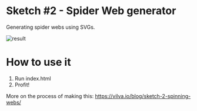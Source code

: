 # Sketch #2 - Spider Web generator

Generating spider webs using SVGs.

![result](https://user-images.githubusercontent.com/8507571/146833924-fbe1d0c2-7ee8-4fa0-a8a1-64d94afa1614.jpg)

# How to use it

1. Run index.html
2. Profit!

More on the process of making this: https://vilva.io/blog/sketch-2-spinning-webs/
